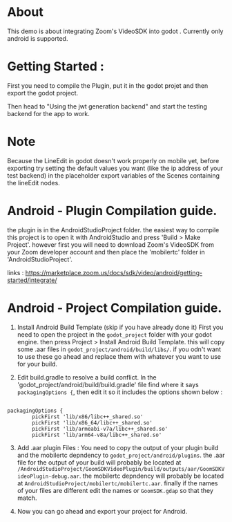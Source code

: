 # About

This demo is about integrating Zoom's VideoSDK into godot .
Currently only android is supported.

# Getting Started :
First you need to compile the Plugin, put it in the godot projet and then export the godot project.

Then head to "Using the jwt generation backend" and start the testing backend for the app to work.

# Note
Because the LineEdit in godot doesn't work properly on mobile yet, before exporting try setting the default values you want (like the ip address of your test backend) in the placeholder export variables of the Scenes containing the lineEdit nodes.

# Android - Plugin Compilation guide.

the plugin is in the AndroidStudioProject folder. the easiest way to compile this project is to open it with AndroidStudio and press 'Build > Make Project'. however first you will need to download Zoom's VideoSDK from your Zoom developer account and then place the 'mobilertc' folder in 'AndroidStudioProject'.

links :
https://marketplace.zoom.us/docs/sdk/video/android/getting-started/integrate/

# Android - Project Compilation guide.

1. Install Android Build Template (skip if you have already done it)
First you need to open the project in the ``` godot_project ``` folder with your godot engine. then press Project > Install Android Build Template. this will copy some .aar files in ``` godot_project/android/build/libs/ ```. if you odn't want to use these go ahead and replace them with whatever you want to use for your build.

2. Edit build.gradle to resolve a build conflict.
In the 'godot_project/android/build/build.gradle' file find where it says ``` packagingOptions { ```, then edit it so it includes the options shown below :

```

packagingOptions {
        pickFirst 'lib/x86/libc++_shared.so'
        pickFirst 'lib/x86_64/libc++_shared.so'
        pickFirst 'lib/armeabi-v7a/libc++_shared.so'
        pickFirst 'lib/arm64-v8a/libc++_shared.so'

```

3. Add .aar plugin Files :
You need to copy the output of your plugin build and the mobilertc depndency to ```godot_project/android/plugins```. the .aar file for the output of your build will probably be located at ```/AndroidStudioProject/GoomSDKVideoPlugin/build/outputs/aar/GoomSDKVideoPlugin-debug.aar```. the mobilertc depndency will probably be located at ```AndroidStudioProject/mobilertc/mobilertc.aar```. finally if the names of your files are different edit the names or ```GoomSDK.gdap``` so that they match.

4. Now you can go ahead and export your project for Android.





